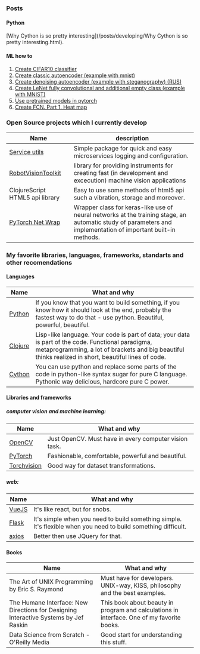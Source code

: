 ### Posts

#### Python

[Why Cython is so pretty interesting](/posts/developing/Why Cython is so pretty interesting.html).

#### ML how to

1. [Create CIFAR10 classifier](https://github.com/Sid1057/pytorch_playground/blob/master/cifar10.ipynb)
2. [Create classic autoencoder (example with mnist)](https://github.com/Sid1057/pytorch_playground/blob/master/Autoencoders.ipynb)
3. [Create denoising autoencoder (example with steganography) (RUS)](https://github.com/Sid1057/pytorch_playground/blob/master/DAE.ipynb)
4. [Create LeNet fully convolutional and additional empty class (example with MNIST)](https://github.com/Sid1057/pytorch_playground/blob/master/LeNet%20with%20wrap%20on%20MNIST.ipynb)
5. [Use pretrained models in pytorch](https://github.com/Sid1057/pytorch_playground/blob/master/Using%20pretrained%20model.ipynb)
6. [Create FCN. Part 1. Heat map](https://github.com/Sid1057/pytorch_playground/blob/master/FCN%20heat%20map.ipynb)


### Open Source projects which I currently develop

| Name | description |
|------|-------------|
| [Service utils](https://github.com/Sid1057/service_utils) | Simple package for quick and easy microservices logging and configuration.  |
| [RobotVisionToolkit](https://github.com/Sid1057/RobotVisionToolkit) | library for providing instruments for creating fast (in development and excecution) machine vision applications |
| ClojureScript HTML5 api library | Easy to use some methods of html5 api such a vibration, storage and moreover. |
| [PyTorch Net Wrap](https://github.com/Sid1057/PyTorch-Net-wrap) | Wrapper class for keras-like use of neural networks at the training stage, an automatic study of parameters and implementation of important built-in methods. |


### My favorite libraries, languages, frameworks, standarts and other recomendations

#### Languages

| Name          | What and why     |
| ------------- |------------------|
| [Python](python.org)      | If you know that you want to build something,  if you know how it should look at the end, probably the fastest way to do that - use python. Beautiful, powerful, beautiful. |
| [Clojure](clojure.org)     | Lisp-like language. Your code is part of data; your data is part of the code. Functional paradigma, metaprogramming, a lot of brackets and big beautiful thinks realized in short, beautiful lines of code. |
| [Cython](cython.org)      | You can use python and replace some parts of the code in python-like syntax sugar for pure C language. Pythonic way delicious, hardcore pure C power. |

#### Libraries and frameworks

##### computer vision and machine learning:

| Name          | What and why     |
| ------------- |------------------|
| [OpenCV](opencv.org)      | Just OpenCV. Must have in every computer vision task. |
| [PyTorch](pytorch.org)     | Fashionable, comfortable, powerful and beautiful. |
| [Torchvision](https://pytorch.org/docs/stable/torchvision/) | Good way for dataset transformations. |

##### web:

| Name          | What and why     |
| ------------- |------------------|
| [VueJS](vuejs.org)      | It's like react, but for snobs. |
| [Flask](http://flask.pocoo.org/)      | It's simple when you need to build something simple. It's flexible when you need to build something difficult. |
| [axios](https://github.com/axios/axios)      | Better then use JQuery for that. |

#### Books

| Name          | What and why     |
| ------------- |------------------|
| The Art of UNIX Programming by Eric S. Raymond    | Must have for developers. UNIX-way, KISS, philosophy and the best examples. |
| The Humane Interface: New Directions for Designing Interactive Systems by Jef Raskin | This book about beauty in program and calculations in interface. One of my favorite books. |
| Data Science from Scratch - O'Reilly Media | Good start for understanding this stuff. |

